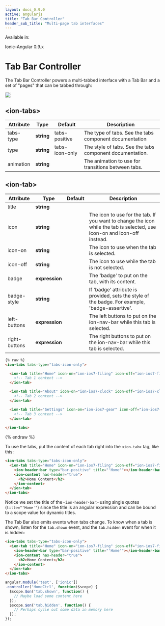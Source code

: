 ```yaml
---
layout: docs_0.9.0
active: angularjs
title: "Tab Bar Controller"
header_sub_title: "Multi-page tab interfaces"
---
```


Available in:
<div class="label label-danger">Ionic-Angular 0.9.x</div>

Tab Bar Controller
===

The Tab Bar Controller powers a multi-tabbed interface with a Tab Bar and a set of "pages" that can be tabbed through:

<img src="http://ionicframework.com.s3.amazonaws.com/docs/controllers/ion-tabs.gif" style="border: 1px solid #eee">

## \<ion-tabs\>

<table class="table">
  <thead>
    <tr>
      <th>Attribute</th>
      <th>Type</th>
      <th>Default</th>
      <th>Description</th>
    </tr>
  </thead>
  <tbody>
    <tr>
      <td>tabs-type</td>
      <td><b>string</b></td>
      <td>tabs-positive</td>
      <td>The type of tabs. See the tabs component documentation</td>
    </tr>
    <tr>
      <td>type</td>
      <td><b>string</b></td>
      <td>tabs-icon-only</td>
      <td>The style of tabs.  See the tabs component documentation.</td>
    </tr>
    <tr>
      <td>animation</td>
      <td><b>string</b></td>
      <td></td>
      <td>The animation to use for transitions between tabs.</td>
    </tr>
  </tbody>
</table>

## \<ion-tab\>

<table class="table">
  <thead>
    <tr>
      <th>Attribute</th>
      <th>Type</th>
      <th>Default</th>
      <th>Description</th>
    </tr>
  </thead>
  <tbody>
    <tr>
      <td>title</td>
      <td><b>string</b></td>
      <td></td>
      <td></td>
    </tr>
    <tr>
      <td>icon</td>
      <td><b>string</b></td>
      <td></td>
      <td>The icon to use for the tab. If you want to change the icon while the tab is selected, use icon-on and icon-off instead.</td>
    </tr>
    <tr>
      <td>icon-on</td>
      <td><b>string</b></td>
      <td></td>
      <td>The icon to use when the tab is selected.</td>
    </tr>
    <tr>
      <td>icon-off</td>
      <td><b>string</b></td>
      <td></td>
      <td>The icon to use while the tab is not selected.</td>
    </tr>
    <tr>
      <td>badge</td>
      <td><b>expression</b></td>
      <td></td>
      <td>The 'badge' to put on the tab, with its content.</td>
    </tr>
    <tr>
      <td>badge-style</td>
      <td><b>string</b></td>
      <td></td>
      <td>If 'badge' attribute is provided, sets the style of the badge. For example, 'badge-assertive'.</td>
    </tr>
    <tr>
      <td>left-buttons</td>
      <td><b>expression</b></td>
      <td></td>
      <td>The left buttons to put on the ion-nav-bar while this tab is selected.</td>
    </tr>
    <tr>
      <td>right-buttons</td>
      <td><b>expression</b></td>
      <td></td>
      <td>The right buttons to put on the ion-nav-bar while this tab is selected.</td>
    </tr>
  </tbody>
</table>


```html
{% raw %}
<ion-tabs tabs-type="tabs-icon-only">

  <ion-tab title="Home" icon-on="ion-ios7-filing" icon-off="ion-ios7-filing-outline">
    <!-- Tab 1 content -->
  </ion-tab>

  <ion-tab title="About" icon-on="ion-ios7-clock" icon-off="ion-ios7-clock-outline">
    <!-- Tab 2 content -->
  </ion-tab>

  <ion-tab title="Settings" icon-on="ion-ios7-gear" icon-off="ion-ios7-gear-outline">
    <!-- Tab 3 content -->
  </ion-tab>
  
</ion-tabs>
```
{% endraw %}

To use the tabs, put the content of each tab right into the `<ion-tab>` tag, like this:

```html
<ion-tabs tabs-type="tabs-icon-only">
  <ion-tab title="Home" icon-on="ion-ios7-filing" icon-off="ion-ios7-filing-outline">
    <ion-header-bar type="bar-positive" title="'Home'"></ion-header-bar>
    <ion-content has-header="true">
      <h2>Home Content</h2>
    </ion-content>
  </ion-tab>
</ion-tabs>
```

Notice we set the title of the `<ion-header-bar>` using single quotes (`title="'Home'"`) since the title is an angular expression and can be bound to a scope value for dynamic titles.

The Tab Bar also emits events when tabs change. To know when a tab is shown, listen for the `tab.shown` event, and the `tab.hidden` event for when it is hidden:

```html
<ion-tabs tabs-type="tabs-icon-only">
  <ion-tab title="Home" icon-on="ion-ios7-filing" icon-off="ion-ios7-filing-outline" ng-controller="HomeCtrl">
    <ion-header-bar type="bar-positive" title="'Home'"></ion-header-bar>
    <ion-content has-header="true">
      <h2>Home Content</h2>
    </ion-content>
  </ion-tab>
</ion-tabs>
```

```javascript
angular.module('test', ['ionic'])
.controller('HomeCtrl', function($scope) {
  $scope.$on('tab.shown', function() {
    // Maybe load some content here
  });
  $scope.$on('tab.hidden', function() {
    // Perhaps cycle out some data in memory here
  });
});
```
